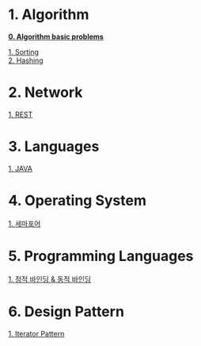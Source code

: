 
# 1. Algorithm
 **[0. Algorithm basic problems](/contents/Algorithm/Problem/basic.md)**

 [1. Sorting](/contents/Algorithm/Sorting.md)  
 [2. Hashing](/contents/Algorithm/Hash.md) 
 


 
# 2. Network 

[1. REST ](/contents/Network/Advanced.md)


# 3. Languages

[1. JAVA ](/contents/languages/JAVA/java.md)

# 4. Operating System  

[1. 세마포어]()

# 5. Programming Languages  

[1. 정적 바인딩 & 동적 바인딩]()


# 6. Design Pattern

[1. Iterator Pattern](/contents/design_pattern/intro.md)
